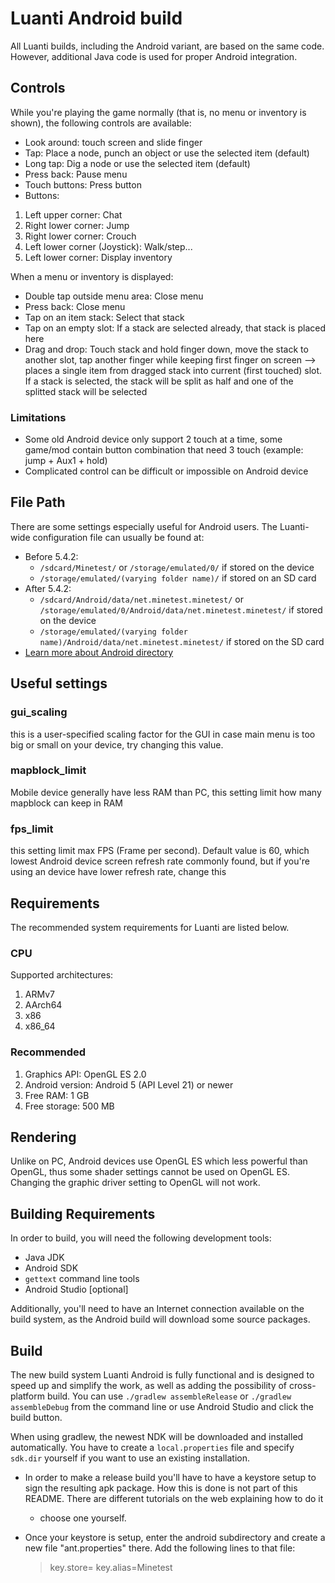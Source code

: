 # Luanti Android build
All Luanti builds, including the Android variant, are based on the same code.
However, additional Java code is used for proper Android integration.

## Controls

While you're playing the game normally (that is, no menu or inventory is
shown), the following controls are available:
* Look around: touch screen and slide finger
* Tap: Place a node, punch an object or use the selected item (default)
* Long tap: Dig a node or use the selected item (default)
* Press back: Pause menu
* Touch buttons: Press button
* Buttons:

1. Left upper corner: Chat
2. Right lower corner: Jump
3. Right lower corner: Crouch
4. Left lower corner (Joystick): Walk/step...
5. Left lower corner: Display inventory

When a menu or inventory is displayed:
* Double tap outside menu area: Close menu
* Press back: Close menu
* Tap on an item stack: Select that stack
* Tap on an empty slot: If a stack are selected already, that stack is placed here
* Drag and drop: Touch stack and hold finger down, move the stack to another
  slot, tap another finger while keeping first finger on screen
  --> places a single item from dragged stack into current (first touched) slot. If a stack is selected, the stack will be split as half and one of the splitted stack will be selected

### Limitations
* Some old Android device only support 2 touch at a time, some game/mod contain button combination that need 3 touch (example: jump + Aux1 + hold)
* Complicated control can be difficult or impossible on Android device

## File Path
There are some settings especially useful for Android users. The Luanti-wide
configuration file can usually be found at:

* Before 5.4.2:
    * `/sdcard/Minetest/` or `/storage/emulated/0/` if stored on the device
    * `/storage/emulated/(varying folder name)/` if stored on an SD card
* After 5.4.2:
    * `/sdcard/Android/data/net.minetest.minetest/` or `/storage/emulated/0/Android/data/net.minetest.minetest/` if stored on the device
    * `/storage/emulated/(varying folder name)/Android/data/net.minetest.minetest/` if stored on the SD card
* [Learn more about Android directory](https://docs.luanti.org/for-players/mobile/)

## Useful settings

### gui_scaling
this is a user-specified scaling factor for the GUI in case main menu is too big or small on your device, try changing this value.

### mapblock_limit
Mobile device generally have less RAM than PC, this setting limit how many mapblock can keep in RAM

### fps_limit
this setting limit max FPS (Frame per second). Default value is 60, which lowest Android device screen refresh rate commonly found, but if you're using an device have lower refresh rate, change this

## Requirements
The recommended system requirements for Luanti are listed below.

### CPU
Supported architectures:
1. ARMv7
2. AArch64
3. x86
4. x86_64

### Recommended
1. Graphics API: OpenGL ES 2.0
2. Android version: Android 5 (API Level 21) or newer
3. Free RAM: 1 GB
4. Free storage: 500 MB

## Rendering
Unlike on PC, Android devices use OpenGL ES which less powerful than OpenGL, thus
some shader settings cannot be used on OpenGL ES.
Changing the graphic driver setting to OpenGL will not work.

## Building Requirements

In order to build, you will need the following development tools:

* Java JDK
* Android SDK
* `gettext` command line tools
* Android Studio [optional]

Additionally, you'll need to have an Internet connection available on the
build system, as the Android build will download some source packages.

## Build

The new build system Luanti Android is fully functional and is designed to
speed up and simplify the work, as well as adding the possibility of
cross-platform build.
You can use `./gradlew assembleRelease` or `./gradlew assembleDebug` from the
command line or use Android Studio and click the build button.

When using gradlew, the newest NDK will be downloaded and installed
automatically. You have to create a `local.properties` file and specify
`sdk.dir` yourself if you want to use an existing installation.

* In order to make a release build you'll have to have a keystore setup to sign
  the resulting apk package. How this is done is not part of this README. There
  are different tutorials on the web explaining how to do it
  - choose one yourself.

* Once your keystore is setup, enter the android subdirectory and create a new
  file "ant.properties" there. Add the following lines to that file:

  > key.store=<path to your keystore>
  > key.alias=Minetest
